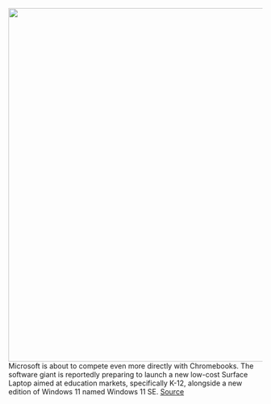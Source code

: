 <img src='https://cdn.vox-cdn.com/thumbor/rl9QcvU1PEsUvPEti-nxXr1Mz0o=/0x0:2040x1360/1200x800/filters:focal(857x517:1183x843)/cdn.vox-cdn.com/uploads/chorus_image/image/70047074/akrales_170502_1637_0519.0.0.jpg' width='700px' /><br/>
Microsoft is about to compete even more directly with Chromebooks. The software giant is reportedly preparing to launch a new low-cost Surface Laptop aimed at education markets, specifically K-12, alongside a new edition of Windows 11 named Windows 11 SE.
<a href='https://www.theverge.com/2021/10/26/22746644/microsoft-windows-11-se-surface-laptop-se-education-rumors'> Source <a/>